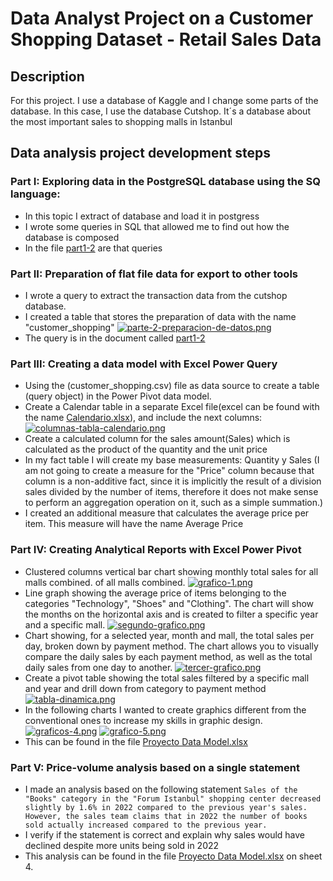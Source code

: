 # Data Analyst Project on a Customer Shopping Dataset - Retail Sales Data

## Description

For this project. I use a database of Kaggle and I change some parts of the database. In this case, I use the database Cutshop. It´s a database about the most important sales to shopping malls in Istanbul 

## Data analysis project development steps

### Part I: Exploring data in the PostgreSQL database using the SQ language:
  * In this topic I extract of database and load it in postgress
  * I wrote some queries in SQL that allowed me to find out how the database is composed
  * In the file [part1-2](https://github.com/GQ241297/DA-GQ/blob/master/Parte%201-2.sql) are that queries
### Part II: Preparation of flat file data for export to other tools
  * I wrote a query to extract the transaction data from the cutshop database.
  * I created a table that stores the preparation of data with the name "customer_shopping"
   [![parte-2-preparacion-de-datos.png](https://i.postimg.cc/DzPsrGcF/parte-2-preparacion-de-datos.png)](https://postimg.cc/SXjJqJ5t)
  * The query is in the document called [part1-2](https://github.com/GQ241297/DA-GQ/blob/master/Parte%201-2.sql)
### Part III: Creating a data model with Excel Power Query
  * Using the (customer_shopping.csv) file as data source to create a table (query object) in the Power Pivot data model.
  * Create a Calendar table in a separate Excel file(excel can be found with the name [Calendario.xlsx](https://github.com/GQ241297/DA-GQ/blob/master/Calendario.xlsx)), and include the next columns:
[![columnas-tabla-calendario.png](https://i.postimg.cc/1zxfsrMX/columnas-tabla-calendario.png)](https://postimg.cc/gxDYKRCb)
  * Create a calculated column for the sales amount(Sales) which is calculated as the product of the quantity and the unit price
  * In my fact table I will create my base measurements: Quantity y Sales (I am not going to create a measure for the "Price" column because that column is a non-additive fact, since it is implicitly the result of a division sales divided by the number of items, therefore it does not make sense to perform an aggregation operation on it, such as a simple summation.)
  * I created an additional measure that calculates the average price per item. This measure will have the name Average Price
### Part IV: Creating Analytical Reports with Excel Power Pivot
  * Clustered columns vertical bar chart showing monthly total sales for all malls combined. of all malls combined.
    [![grafico-1.png](https://i.postimg.cc/SNWhnX0T/grafico-1.png)](https://postimg.cc/N5fVVjjm)
  * Line graph showing the average price of items belonging to the categories "Technology", "Shoes" and "Clothing". The chart will show the months on the horizontal axis and is created to filter a specific year and a specific mall.
    [![segundo-grafico.png](https://i.postimg.cc/brPst7v4/segundo-grafico.png)](https://postimg.cc/9Rxm3NZB)
  * Chart showing, for a selected year, month and mall, the total sales per day, broken down by payment method. The chart allows you to visually compare the daily sales by each payment method, as well as the total daily sales from one day to another.
    [![tercer-grafico.png](https://i.postimg.cc/Vk7RYRNj/tercer-grafico.png)](https://postimg.cc/gxZRs38J)
  * Create a pivot table showing the total sales filtered by a specific mall and year and drill down from category to payment method
    [![tabla-dinamica.png](https://i.postimg.cc/1z0ypzYB/tabla-dinamica.png)](https://postimg.cc/wtvKz9zR)
  * In the following charts I wanted to create graphics different from the conventional ones to increase my skills in graphic design.
    [![graficos-4.png](https://i.postimg.cc/WbDF0Mm7/graficos-4.png)](https://postimg.cc/D8TwT4MW)
    [![grafico-5.png](https://i.postimg.cc/rmnsrmKb/grafico-5.png)](https://postimg.cc/ygR7q7hX)
  * This can be found in the file [Proyecto Data Model.xlsx]([https://github.com/GQ241297/DA-GQ/blob/master/Parte%201-2.sql](https://github.com/GQ241297/DA-GQ/blob/master/Proyecto%20Data%20Model.xlsx)https://github.com/GQ241297/DA-GQ/blob/master/Proyecto%20Data%20Model.xlsx)
### Part V: Price-volume analysis based on a single statement
  * I made an analysis based on the following statement
    `Sales of the "Books" category in the "Forum Istanbul" shopping center decreased slightly by 1.6% in 2022 compared to the previous year's sales. However, the sales team claims that in 2022 the number of books sold actually increased compared to the previous year.`
  * I verify if the statement is correct and explain why sales would have declined despite more units being sold in 2022
  * This analysis can be found in the file [Proyecto Data Model.xlsx]([https://github.com/GQ241297/DA-GQ/blob/master/Parte%201-2.sql](https://github.com/GQ241297/DA-GQ/blob/master/Proyecto%20Data%20Model.xlsx)https://github.com/GQ241297/DA-GQ/blob/master/Proyecto%20Data%20Model.xlsx) on sheet 4.


